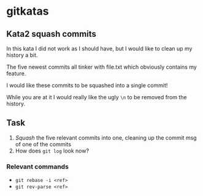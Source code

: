 # gitkatas
## Kata2 squash commits

In this kata I did not work as I should have, but I would like to clean up my history a bit.

The five newest commits all tinker with file.txt which obviously contains my feature.

I would like these commits to be squashed into a single commit!

While you are at it I would really like the ugly `\n` to be removed from the history.

## Task
1. _Squash_ the five relevant commits into one, cleaning up the commit msg of one of the commits
1. How does `git log` look now?

### Relevant commands
- `git rebase -i <ref>`
- `git rev-parse <ref>`

